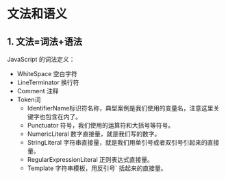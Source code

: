 # 文法和语义

## 1. 文法=词法+语法

JavaScript 的词法定义：

+ WhiteSpace 空白字符
+ LineTerminator 换行符
+ Comment 注释
+ Token词
  + IdentifierName标识符名称，典型案例是我们使用的变量名，注意这里关键字也包含在内了。
  + Punctuator 符号，我们使用的运算符和大括号等符号。
  + NumericLiteral 数字直接量，就是我们写的数字。
  + StringLiteral 字符串直接量，就是我们用单引号或者双引号引起来的直接量。
  + RegularExpressionLiteral 正则表达式直接量。
  + Template 字符串模板，用反引号` 括起来的直接量。




